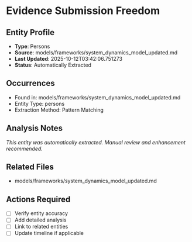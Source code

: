 # Evidence Submission Freedom

## Entity Profile
- **Type**: Persons
- **Source**: models/frameworks/system_dynamics_model_updated.md
- **Last Updated**: 2025-10-12T03:42:06.751273
- **Status**: Automatically Extracted

## Occurrences
- Found in: models/frameworks/system_dynamics_model_updated.md
- Entity Type: persons
- Extraction Method: Pattern Matching

## Analysis Notes
*This entity was automatically extracted. Manual review and enhancement recommended.*

## Related Files
- models/frameworks/system_dynamics_model_updated.md

## Actions Required
- [ ] Verify entity accuracy
- [ ] Add detailed analysis
- [ ] Link to related entities
- [ ] Update timeline if applicable
